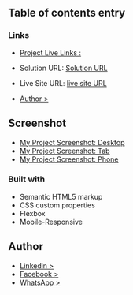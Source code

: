## Table of contents entry

### Links

- [Project Live Links : ](https://ataullah1.github.io/Fylo-data-storage-component/)
- Solution URL: [Solution URL](https://your-solution-url.com)
- Live Site URL: [live site URL](https://ataullah1.github.io/Fylo-data-storage-component/)

- [Author >](https://www.linkedin.com/in/md-ataullah/)

## Screenshot

- [My Project Screenshot: Desktop](./design/)
- [My Project Screenshot: Tab](./design/)
- [My Project Screenshot: Phone](./design/)

### Built with

- Semantic HTML5 markup
- CSS custom properties
- Flexbox
- Mobile-Responsive

## Author

- [Linkedin >](https://www.linkedin.com/in/md-ataullah/)
- [Facebook >](https://www.facebook.com/MdAtaullah11)
- [WhatsApp >](https://api.whatsapp.com/send/?phone=8801719199967&text&type=phone_number&app_absent=0)
